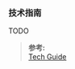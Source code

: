 ### 技术指南
TODO

>**参考:**  
[Tech Guide](https://commons.apache.org/proper/commons-logging/tech.html)
